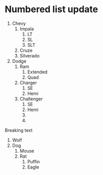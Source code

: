# Numbered list update

1. Chevy
   1. Impala
      1. LT
      1. SL
      1. SLT
   1. Cruze
   1. Silverado
1. Dodge
   1. Ram
      1. Extended
      1. Quad
   1. Charger
      1. SE
      1. Hemi
   1. Challenger
      1. SE
      1. Hemi
      2. 
      3. 

Breaking text

1. Wolf
1. Dog
   1. Mouse
   1. Rat
      1. Puffin
      1. Eagle

